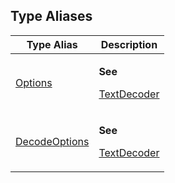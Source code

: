 ## Type Aliases

<table>
<thead>
<tr>
<th>Type Alias</th>
<th>Description</th>
</tr>
</thead>
<tbody>
<tr>
<td>

[Options](type-aliases/Options.md)

</td>
<td>

**See**

[TextDecoder](../../classes/TextDecoder.md)

</td>
</tr>
<tr>
<td>

[DecodeOptions](type-aliases/DecodeOptions.md)

</td>
<td>

**See**

[TextDecoder](../../classes/TextDecoder.md)

</td>
</tr>
</tbody>
</table>
